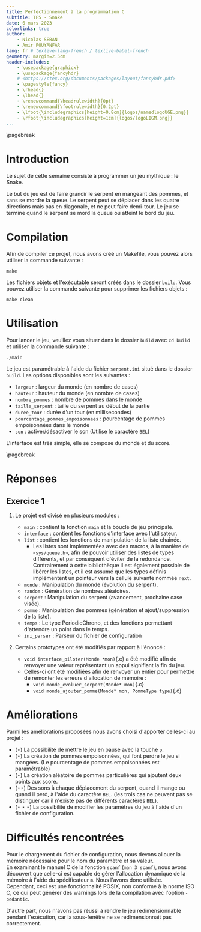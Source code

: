 ```yaml
---
title: Perfectionnement à la programmation C
subtitle: TP5 - Snake
date: 6 mars 2023
colorlinks: true
author:
    - Nicolas SEBAN
    - Amir POUYANFAR
lang: fr # texlive-lang-french / texlive-babel-french
geometry: margin=2.5cm
header-includes:
    - \usepackage{graphicx}
    - \usepackage{fancyhdr}
    # <https://ctex.org/documents/packages/layout/fancyhdr.pdf>
    - \pagestyle{fancy}
    - \rhead{}
    - \lhead{}
    - \renewcommand{\headrulewidth}{0pt}
    - \renewcommand{\footrulewidth}{0.2pt}
    - \lfoot{\includegraphics[height=0.8cm]{logos/namedlogoUGE.png}}
    - \rfoot{\includegraphics[height=1cm]{logos/logoLIGM.png}}
...
```


\pagebreak

# Introduction

Le sujet de cette semaine consiste à programmer un jeu mythique : le Snake.

Le but du jeu est de faire grandir le serpent en mangeant des pommes, et sans se mordre la queue.
Le serpent peut se déplacer dans les quatre directions mais pas en diagonale, et ne peut faire demi-tour. Le jeu se termine quand le serpent se mord la queue ou atteint le bord du jeu.

# Compilation

Afin de compiler ce projet, nous avons créé un Makefile, vous pouvez alors utiliser la commande suivante :

```shell
make
```

Les fichiers objets et l'exécutable seront créés dans le dossier `build`.
Vous pouvez utiliser la commande suivante pour supprimer les fichiers objets :

```shell
make clean
```

# Utilisation

Pour lancer le jeu, veuillez vous situer dans le dossier `build` avec ``cd build`` et utiliser la commande suivante :

```shell
./main
```

Le jeu est paramétrable à l'aide du fichier `serpent.ini` situé dans le dossier `build`.
Les options disponibles sont les suivantes :

- `largeur` : largeur du monde (en nombre de cases)
- `hauteur` : hauteur du monde (en nombre de cases)
- `nombre_pommes` : nombre de pommes dans le monde
- `taille_serpent` : taille du serpent au début de la partie
- `duree_tour` : durée d'un tour (en millisecondes)
- `pourcentage_pommes_empoisonnees` : pourcentage de pommes empoisonnées dans le monde
- `son` : activer/désactiver le son (Utilise le caractère `BEL`)

L'interface est très simple, elle se compose du monde et du score.

\pagebreak

# Réponses

## Exercice 1

1. Le projet est divisé en plusieurs modules :

    - `main` : contient la fonction `main` et la boucle de jeu principale.
    - `interface` : contient les fonctions d'interface avec l'utilisateur.
    - `list` : contient les fonctions de manipulation de la liste chaînée.
        - Les listes sont implémentées avec des macros, à la manière de ``<sys/queue.h>``, afin de pouvoir utiliser des listes de types différents, et par conséquent d'éviter de la redondance.
        Contrairement à cette bibliothèque il est également possible de libérer les listes, et il est assumé que les types définis implémentent un pointeur vers la cellule suivante nommée ``next``.
    - `monde` : Manipulation du monde (évolution du serpent).
    - `random` : Génération de nombres aléatoires.
    - `serpent` : Manipulation du serpent (avancement, prochaine case visée).
    - `pomme` : Manipulation des pommes (génération et ajout/suppression de la liste).
    - `temps` : Le type PeriodicChrono, et des fonctions permettant d'attendre un point dans le temps.
    - `ini_parser` : Parseur du fichier de configuration

2. Certains prototypes ont été modifiés par rapport à l'énoncé :

    - ``void interface_piloter(Monde *mon)``{.c} a été modifié afin de renvoyer une valeur représentant un appui signifiant la fin du jeu.
    - Celles-ci ont été modifiées afin de renvoyer un entier pour permettre de remonter les erreurs d'allocation de mémoire :
        - ``void monde_evoluer_serpent(Monde* mon)``{.c}
        - ``void monde_ajouter_pomme(Monde* mon, PommeType type)``{.c}

# Améliorations

Parmi les améliorations proposées nous avons choisi d'apporter celles-ci au projet :

- ($\star$) La possibilité de mettre le jeu en pause avec la touche ``p``.
- ($\star$) La création de pommes empoisonnées, qui font perdre le jeu si mangées. (Le pourcentage de pommes empoisonnées est paramétrable)
- ($\star$) La création aléatoire de pommes particulières qui ajoutent deux points aux score.
- ($\star\star$) Des sons à chaque déplacement du serpent, quand il mange ou quand il perd, à l'aide du caractère ``BEL``. (les trois cas ne peuvent pas se distinguer car il n'existe pas de différents caractères ``BEL``).
- ($\star\star\star$) La possibilité de modifier les paramètres du jeu à l'aide d'un fichier de configuration.

# Difficultés rencontrées

Pour le chargement du fichier de configuration, nous devons allouer la mémoire nécessaire pour le nom du paramètre et sa valeur.\
En examinant le manuel C de la fonction ``scanf`` (``man 3 scanf``), nous avons découvert que celle-ci est capable de gérer l'allocation dynamique de la mémoire à l'aide du spécificateur ``m``. Nous l'avons donc utilisée.\
Cependant, ceci est une fonctionnalité POSIX, non conforme à la norme ISO C, ce qui peut générer des warnings lors de la compilation avec l'option ``-pedantic``.

D'autre part, nous n'avons pas réussi à rendre le jeu redimensionnable pendant l'exécution, car la sous-fenêtre ne se redimensionnait pas correctement.
